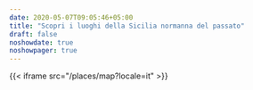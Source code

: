 ```yaml
---
date: 2020-05-07T09:05:46+05:00
title: "Scopri i luoghi della Sicilia normanna del passato"
draft: false
noshowdate: true
noshowpager: true
---
```

{{< iframe src="/places/map?locale=it" >}}
